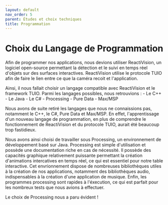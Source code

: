 ```yaml
---
layout: default
nav_order: 5
parent: Études et choix techniques
title: Programmation
---
```


# Choix du Langage de Programmation

Afin de programmer nos applications, nous devions utiliser ReactiVision, un logiciel open-source permettant la détection et le suivi en temps réel d'objets sur des surfaces interactives. ReactiVision utilise le protocole TUIO afin de faire le lien entre ce que la caméra recoit et l'application. 

Ainsi, il nous fallait choisir un langage compatible avec ReactiVision et le framework TUIO. Parmi les langages possibles, nous retrouvions : 
    - Le C++
    - Le Java
    - Le C#
    - Processing
    - Pure Data
    - Max/MSP

Nous avons de suite retiré les langages que nous ne connaissions pas, notamment le C++, le C#, Pure Data et Max/MSP. En effet, l'apprentissage d'un nouveau langage de programmation, en plus de comprendre le fonctionnement de ReactiVision et du protocole TUIO, aurait été beaucoup trop fastidieux. 

Nous avons ainsi choisi de travailler sous Processing, un environnement de développement basé sur Java. 
Processing est simple d'utilisation et possède une documentation riche en cas de nécessité. 
Il possède des capacités graphique relativement puissante permettant la création d'animations intercatives en temps réel, ce qui est essentiel pour notre table interactive. 
Cet envrionnement dispose de nombreuses bibliothèques utiles à la création de nos applications, notamment des bibliothèques audio, indispensables à la création d'une application de musique. 
Enfin, les programmes processing sont rapides à l'éxecution, ce qui est parfait pour les nombreux tests que nous avions à effectuer. 

Le choix de Processing nous a paru évident ! 

